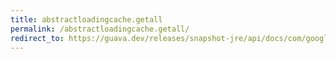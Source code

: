 ```yaml
---
title: abstractloadingcache.getall
permalink: /abstractloadingcache.getall/
redirect_to: https://guava.dev/releases/snapshot-jre/api/docs/com/google/common/cache/AbstractLoadingCache.html#getAll-java.lang.Iterable-
---
```

